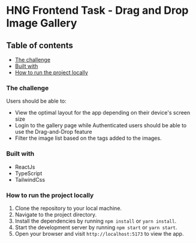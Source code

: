 # HNG Frontend Task - Drag and Drop Image Gallery

## Table of contents

- [The challenge](#the-challenge)
- [Built with](#built-with)
- [How to run the project locally](#how-to-run-the-project-locally)

### The challenge

Users should be able to:

- View the optimal layout for the app depending on their device's screen size
- Login to the gallery page while Authenticated users should be able to use the Drag-and-Drop feature
- Filter the image list based on the tags added to the images.


### Built with

- ReactJs
- TypeScript
- TailwindCss

### How to run the project locally

1. Clone the repository to your local machine.
2. Navigate to the project directory.
3. Install the dependencies by running `npm install` or `yarn install`.
4. Start the development server by running `npm start` or `yarn start`.
5. Open your browser and visit `http://localhost:5173` to view the app.
